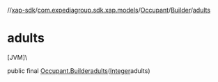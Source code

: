 //[xap-sdk](../../../../index.md)/[com.expediagroup.sdk.xap.models](../../index.md)/[Occupant](../index.md)/[Builder](index.md)/[adults](adults.md)

# adults

[JVM]\

public final [Occupant.Builder](index.md)[adults](adults.md)([Integer](https://docs.oracle.com/javase/8/docs/api/java/lang/Integer.html)adults)
